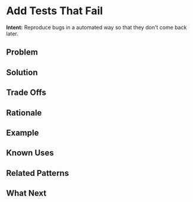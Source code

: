 # Add Tests That Fail

**Intent:** Reproduce bugs in a automated way so that they don't come back later.

## Problem



## Solution



## Trade Offs



## Rationale


## Example


## Known Uses



## Related Patterns



## What Next


